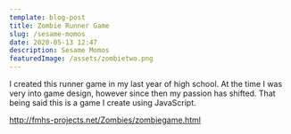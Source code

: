 ```yaml
---
template: blog-post
title: Zombie Runner Game
slug: /sesame-momos
date: 2020-05-13 12:47
description: Sesame Momos
featuredImage: /assets/zombietwo.png
---
```


I created this runner game in my last year of high school. At the time I was very
into game design, however since then my passion has shifted. That being said this
is a game I create using JavaScript.

http://fmhs-projects.net/Zombies/zombiegame.html
